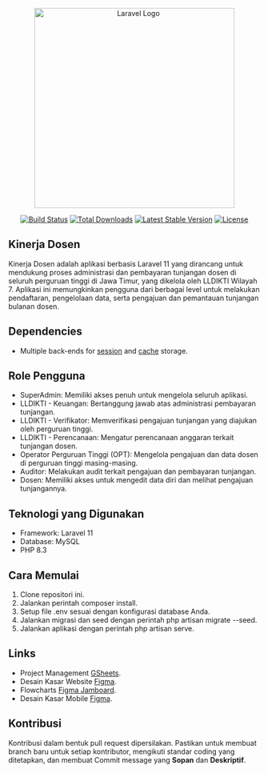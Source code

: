 <p align="center"><a href="https://laravel.com" target="_blank"><img src="https://raw.githubusercontent.com/laravel/art/master/logo-lockup/5%20SVG/2%20CMYK/1%20Full%20Color/laravel-logolockup-cmyk-red.svg" width="400" alt="Laravel Logo"></a></p>

<p align="center">
<a href="https://github.com/laravel/framework/actions"><img src="https://github.com/laravel/framework/workflows/tests/badge.svg" alt="Build Status"></a>
<a href="https://packagist.org/packages/laravel/framework"><img src="https://img.shields.io/packagist/dt/laravel/framework" alt="Total Downloads"></a>
<a href="https://packagist.org/packages/laravel/framework"><img src="https://img.shields.io/packagist/v/laravel/framework" alt="Latest Stable Version"></a>
<a href="https://packagist.org/packages/laravel/framework"><img src="https://img.shields.io/packagist/l/laravel/framework" alt="License"></a>
</p>

## Kinerja Dosen
Kinerja Dosen adalah aplikasi berbasis Laravel 11 yang dirancang untuk mendukung proses administrasi dan pembayaran tunjangan dosen di seluruh perguruan tinggi di Jawa Timur, yang dikelola oleh LLDIKTI Wilayah 7. Aplikasi ini memungkinkan pengguna dari berbagai level untuk melakukan pendaftaran, pengelolaan data, serta pengajuan dan pemantauan tunjangan bulanan dosen.

## Dependencies
- Multiple back-ends for [session](https://laravel.com/docs/session) and [cache](https://laravel.com/docs/cache) storage.

## Role Pengguna
- SuperAdmin: Memiliki akses penuh untuk mengelola seluruh aplikasi.
- LLDIKTI - Keuangan: Bertanggung jawab atas administrasi pembayaran tunjangan.
- LLDIKTI - Verifikator: Memverifikasi pengajuan tunjangan yang diajukan oleh perguruan tinggi.
- LLDIKTI - Perencanaan: Mengatur perencanaan anggaran terkait tunjangan dosen.
- Operator Perguruan Tinggi (OPT): Mengelola pengajuan dan data dosen di perguruan tinggi masing-masing.
- Auditor: Melakukan audit terkait pengajuan dan pembayaran tunjangan.
- Dosen: Memiliki akses untuk mengedit data diri dan melihat pengajuan tunjangannya.

## Teknologi yang Digunakan
- Framework: Laravel 11
- Database: MySQL
- PHP 8.3

## Cara Memulai
1. Clone repositori ini.
2. Jalankan perintah composer install.
3. Setup file .env sesuai dengan konfigurasi database Anda.
4. Jalankan migrasi dan seed dengan perintah php artisan migrate --seed.
5. Jalankan aplikasi dengan perintah php artisan serve.

## Links
- Project Management [GSheets](https://docs.google.com/spreadsheets/d/16k5su4XtKeZNrBc8a_TaJlUv2Qr804rjCS-8WJymt-I/edit?usp=sharing).
- Desain Kasar Website [Figma]([https://laravel.com/docs/session](https://www.figma.com/design/4Mtp972XE8i9YPKyLKC4a1/Untitled?node-id=0-1&t=SgYU39gRTuntAhqc-1)).
- Flowcharts [Figma Jamboard](https://www.figma.com/board/6o6JacUdpNeZrcZKgaKD5G/Flowchart-Kinerja-Dosen?node-id=0-1&t=EB9j7kWeaMCQxN2W-1).
- Desain Kasar Mobile [Figma](https://www.figma.com/design/HnGAjbI4r0ZTPHK9RvJqE7/SIKMA?node-id=1-2&t=IehMVsQUCgAhfifw-1).

## Kontribusi
Kontribusi dalam bentuk pull request dipersilakan. 
Pastikan untuk membuat branch baru untuk setiap kontributor, mengikuti standar coding yang ditetapkan, dan membuat Commit message yang **Sopan** dan **Deskriptif**.
